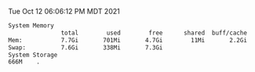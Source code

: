 Tue Oct 12 06:06:12 PM MDT 2021
```bash
System Memory
               total        used        free      shared  buff/cache   available
Mem:           7.7Gi       701Mi       4.7Gi        11Mi       2.2Gi       6.7Gi
Swap:          7.6Gi       338Mi       7.3Gi
System Storage
666M	.
```
